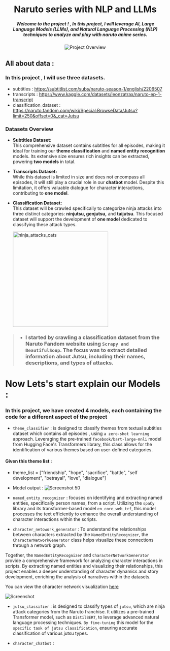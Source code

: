 

<div align="center">  

# Naruto series with NLP and LLMs

##### Welcome to the project ! , In this project, I will leverage AI, Large Language Models (LLMs), and Natural Language Processing (NLP) techniques to analyze and play with naruto anime series.

![Project Overview](https://github.com/user-attachments/assets/3a275525-3005-4641-a5e1-a45ac20b6baf)  
 
  
</div>



## All about data :
### In this project , I will use three datasets.

 
- subtitles : https://subtitlist.com/subs/naruto-season-1/english/2206507
- transcripts : https://www.kaggle.com/datasets/leonzatrax/naruto-ep-1-transcript
- classification_dataset : https://naruto.fandom.com/wiki/Special:BrowseData/Jutsu?limit=250&offset=0&_cat=Jutsu

### Datasets Overview  

- **Subtitles Dataset:**  
  This comprehensive dataset contains subtitles for all episodes, making it ideal for training our **theme classification** and **named entity recognition** models. Its extensive size ensures rich insights can be extracted, powering **two models** in total.  

- **Transcripts Dataset:**  
  While this dataset is limited in size and does not encompass all episodes, it will still play a crucial role in our **chatbot** model. Despite this limitation, it offers valuable dialogue for character interactions, contributing to **one model**.  

- **Classification Dataset:**  
  This dataset will be crawled specifically to categorize ninja attacks into three distinct categories: **ninjutsu, genjutsu,** and **taijutsu**. This focused dataset will support the development of **one model** dedicated to classifying these attack types.



 
    <img src="https://github.com/user-attachments/assets/19ca670c-28ca-40fb-907e-905eeead69c7" alt="ninja_attacks_cats" width="300"/>  



 > - ### I started by crawling a classification dataset from the Naruto Fandom website using `Scrapy and BeautifulSoup`. The focus was to extract detailed information about Jutsu, including their names, descriptions, and types of attacks.  












# Now Lets's start explain our Models  :






 ###   In this project, we have created 4 models, each containing the code for a different aspect of the project 

- `theme_classifier` :  is designed to classify themes from textual subtitles dataset which contains all episodes , using `a zero-shot learning` approach. Leveraging the pre-trained `facebook/bart-large-mnli` model from Hugging Face's Transformers library, this class allows for the identification of various themes based on user-defined categories.


#### Given this theme list :
  -  theme_list = ["friendship", "hope", "sacrifice", "battle", "self development", "betrayal", "love", "dialogue"] 
  - Model output    : 
  ![Screenshot 50](https://github.com/user-attachments/assets/e5c48aa5-c74b-467d-9cdc-e1d0eac0383c)




  - `named_entity_recognizer` :  focuses on identifying and extracting named entities, specifically person names, from a script. Utilizing the `spaCy` library and its transformer-based model `en_core_web_trf`, this model processes the text efficiently to enhance the overall understanding of character interactions within the scripts.  

  - `character_netowork_generator` : To understand the relationships between characters extracted by the `NamedEntityRecognizer`, the `CharacterNetworkGenerator` class helps visualize these connections through a network graph.  

  Together, the `NamedEntityRecognizer` and `CharacterNetworkGenerator` provide a comprehensive framework for analyzing character interactions in scripts. By extracting named entities and visualizing their relationships, this project enables a deeper understanding of character dynamics and story development, enriching the analysis of narratives within the datasets.  





You can view the character network visualization   [here](character_network/naruto.html)


![Screenshot](https://github.com/user-attachments/assets/6e9fecdd-236c-4834-a5c1-d8d6736029fb) 


- `jutsu_classifier` :  is designed to classify types of `jutsu`, which are ninja attack categories from the Naruto franchise. It utilizes a pre-trained Transformer model, such as `DistilBERT`, to leverage advanced natural language processing techniques. `By fine-tuning` this model for the `specific task of jutsu classification`,  ensuring accurate classification of various jutsu types. 









- `character_chatbot` : 








   


 


   

